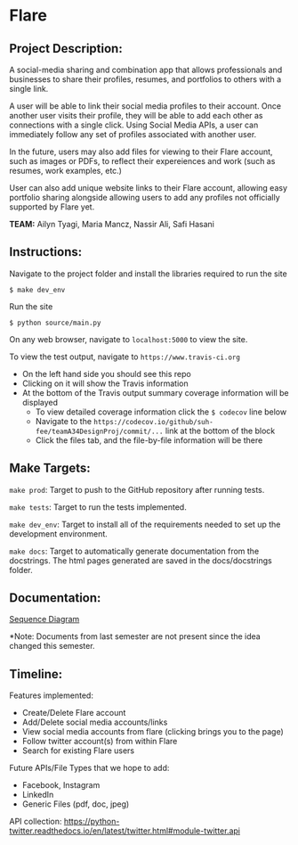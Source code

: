 Flare
=====

## Project Description:

A social-media sharing and combination app that allows professionals and businesses to share their profiles, resumes, and portfolios to others with a single link.

A user will be able to link their social media profiles to their account. Once another user visits their profile, they will be able to add each other as connections with a single click. Using Social Media APIs, a user can immediately follow any set of profiles associated with another user.

In the future, users may also add files for viewing to their Flare account, such as images or PDFs, to reflect their expereiences and work (such as resumes, work examples, etc.)

User can also add unique website links to their Flare account, allowing easy portfolio sharing alongside allowing users to add any profiles not officially supported by Flare yet.

**TEAM:** Ailyn Tyagi, Maria Mancz, Nassir Ali, Safi Hasani

## Instructions:
Navigate to the project folder and install the libraries required to run the site

    $ make dev_env
    
Run the site

    $ python source/main.py
    
On any web browser, navigate to `localhost:5000` to view the site.

To view the test output, navigate to `https://www.travis-ci.org`
+ On the left hand side you should see this repo
+ Clicking on it will show the Travis information 
+ At the bottom of the Travis output summary coverage information will be displayed
    + To view detailed coverage information click the `$ codecov` line below
    + Navigate to the `https://codecov.io/github/suh-fee/teamA34DesignProj/commit/...` link at the bottom of the block
    + Click the files tab, and the file-by-file information will be there

## Make Targets:
`make prod`: Target to push to the GitHub repository after running tests.

`make tests`: Target to run the tests implemented.

`make dev_env`: Target to install all of the requirements needed to set up the development environment.

`make docs`: Target to automatically generate documentation from the docstrings. The html pages generated are saved in the docs/docstrings folder.


## Documentation:
[Sequence Diagram](https://github.com/suh-fee/teamA34DesignProj/blob/main/docs/Sequence%20Diagram%20-%20Flare.png)

*Note: Documents from last semester are not present since the idea changed this semester.

## Timeline:

Features implemented:
- Create/Delete Flare account
- Add/Delete social media accounts/links
- View social media accounts from flare (clicking brings you to the page)
- Follow twitter account(s) from within Flare
- Search for existing Flare users

Future APIs/File Types that we hope to add:
- Facebook, Instagram
- LinkedIn
- Generic Files (pdf, doc, jpeg)

API collection:
https://python-twitter.readthedocs.io/en/latest/twitter.html#module-twitter.api

